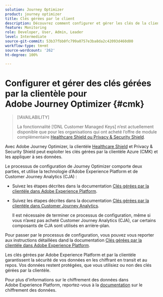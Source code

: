 ```yaml
---
solution: Journey Optimizer
product: journey optimizer
title: Clés gérées par le client
description: Découvrez comment configurer et gérer les clés de la clientèle pour Adobe Journey Optimizer.
feature: Monitoring
role: Developer, User, Admin, Leader
level: Intermediate
source-git-commit: 53b37fbb0fc799a0757e3ba8da2c42093d460d00
workflow-type: tm+mt
source-wordcount: '262'
ht-degree: 100%

---
```


# Configurer et gérer des clés gérées par la clientèle pour Adobe Journey Optimizer {#cmk}

>[!AVAILABILITY]
>
>La fonctionnalité [!DNL Customer Managed Keys] n’est actuellement disponible que pour les organisations qui ont acheté l’offre de module complémentaire [Healthcare Shield ou Privacy &amp; Security Shield](https://experienceleague.adobe.com/docs/events/customer-data-management-voices-recordings/governance/healthcare-shield.html?lang=fr).

Avec Adobe Journey Optimizer, la clientèle [Healthcare Shield](https://www.adobe.com/trust/compliance/hipaa-ready.html) et Privacy &amp; Security Shield peut exploiter les clés gérées par la clientèle Azure (CMK) et les appliquer à ses données.

Le processus de configuration de Journey Optimizer comporte deux parties, et utilise la technologie d’Adobe Experience Platform et de Customer Journey Analytics (CJA) :

* Suivez les étapes décrites dans la documentation [Clés gérées par la clientèle dans Adobe Experience Platform](https://experienceleague.adobe.com/docs/experience-platform/landing/governance-privacy-security/customer-managed-keys.html?lang=fr).

* Suivez les étapes décrites dans la documentation [Clés gérées par la clientèle dans Customer Journey Analytics](https://experienceleague.adobe.com/docs/analytics-platform/using/cja-privacy/cmk.html?lang=fr).

  Il est nécessaire de terminer ce processus de configuration, même si vous n’avez pas acheté Customer Journey Analytics (CJA), car certains composants de CJA sont utilisés en arrière-plan.

Pour passer par le processus de configuration, vous pouvez vous reporter aux instructions détaillées dand la documentation [Clés gérées par la clientèle dans Adobe Experience Platform](https://experienceleague.adobe.com/docs/experience-platform/landing/governance-privacy-security/encryption.html?lang=fr).

Les clés gérées par Adobe Experience Platform et par la clientèle garantissent la sécurité de vos données en les chiffrant en transit et au repos. Vos données restent protégées, que vous utilisiez ou non des clés gérées par la clientèle.

Pour plus d’informations sur le chiffrement des données dans Adobe Experience Platform, reportez-vous à la [documentation](https://experienceleague.adobe.com/docs/experience-platform/landing/governance-privacy-security/encryption.html?lang=fr) sur le chiffrement des données.